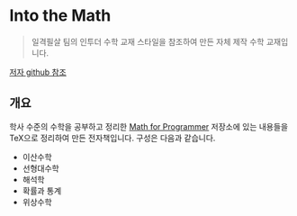 # Into the Math

> 일격필살 팀의 인투더 수학 교재 스타일을 참조하여 만든 자체 제작 수학 교재입니다. 

[저자 github 참조]("https://github.com/KrissHeo/MathTextBook")

## 개요

학사 수준의 수학을 공부하고 정리한 [Math for Programmer](https://github.com/kangdy25/Math_for_Programmer) 저장소에 있는 내용들을 TeX으로 정리하여 만든 전자책입니다. 구성은 다음과 같습니다.

-   이산수학
-   선형대수학
-   해석학
-   확률과 통계
-   위상수학
